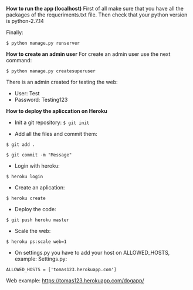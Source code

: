 **How to run the app (localhost)**
First of all make sure that you have all the packages of the requeriments.txt file.
Then check that your python version is python-2.7.14

Finally:

```$ python manage.py runserver```

**How to create an admin user**
For create an admin user use the next command:

```$ python manage.py createsuperuser```

There is an admin created for testing the web:

- User: Test
- Password: Testing123

**How to deploy the apliccation on Heroku** 

- Init a git repository:
 ```$ git init```

- Add all the files and commit them:
```
$ git add .

$ git commit -m "Message"
```

- Login with heroku:

```$ heroku login```

- Create an aplication:

```$ heroku create```

- Deploy the code:

```$ git push heroku master```

- Scale the web:

```$ heroku ps:scale web=1```

- On settings.py you have to add your host on ALLOWED_HOSTS, example:
Settings.py:

```ALLOWED_HOSTS = ['tomas123.herokuapp.com']```

Web example: https://tomas123.herokuapp.com/dogapp/
